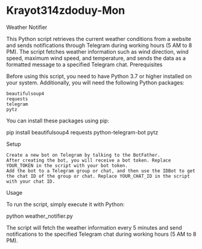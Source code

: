 # Krayot314zdoduy-Mon
Weather Notifier

This Python script retrieves the current weather conditions from a website and sends notifications through Telegram during working hours (5 AM to 8 PM). The script fetches weather information such as wind direction, wind speed, maximum wind speed, and temperature, and sends the data as a formatted message to a specified Telegram chat.
Prerequisites

Before using this script, you need to have Python 3.7 or higher installed on your system. Additionally, you will need the following Python packages:

    beautifulsoup4
    requests
    telegram
    pytz

You can install these packages using pip:


pip install beautifulsoup4 requests python-telegram-bot pytz

Setup

    Create a new bot on Telegram by talking to the BotFather.
    After creating the bot, you will receive a bot token. Replace YOUR_TOKEN in the script with your bot token.
    Add the bot to a Telegram group or chat, and then use the IDBot to get the chat ID of the group or chat. Replace YOUR_CHAT_ID in the script with your chat ID.

Usage

To run the script, simply execute it with Python:


python weather_notifier.py

The script will fetch the weather information every 5 minutes and send notifications to the specified Telegram chat during working hours (5 AM to 8 PM).
